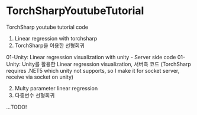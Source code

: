 # TorchSharpYoutubeTutorial
TorchSharp youtube tutorial code
01. Linear regression with torchsharp
01. TorchSharp을 이용한 선형회귀

01-Unity: Linear regression visualization with unity - Server side code
01-Unity: Unity를 활용한 Linear regression visualization, 서버측 코드
(TorchSharp requires .NET5 which unity not supports, so I make it for socket server, receive via socket on unity)

02. Multy parameter linear regression
02. 다중변수 선형회귀

...TODO!
